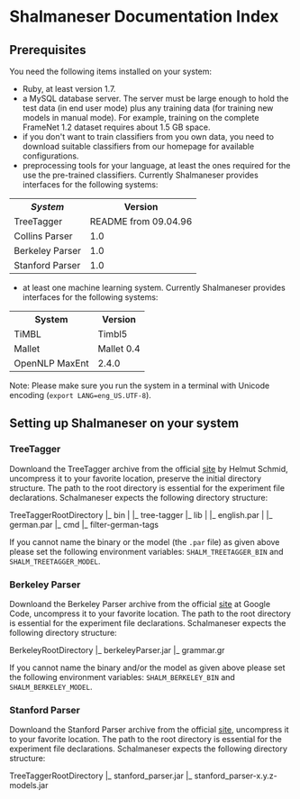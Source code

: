 # Shalmaneser Documentation Index

## Prerequisites

You need the following items installed on your system:
- Ruby, at least version 1.7.
- a MySQL database server. The server must be large enough to hold the test data (in end user mode) plus any training data (for training new models in manual mode). For example, training on the complete FrameNet 1.2 dataset requires about 1.5 GB space.
- if you don't want to train classifiers from you own data, you need to download suitable classifiers from our homepage for available configurations.
- preprocessing tools for your language, at least the ones required for the use the pre-trained classifiers. Currently Shalmaneser provides interfaces for the following systems:

<table>
<tr>
<th><em>System</th><th>Version</th>
</tr>
<tr>
<td>TreeTagger</td><td>README from 09.04.96</td>
</tr>
<tr>
<td>Collins Parser</td><td>1.0</td>
</tr>
<tr>
<td>Berkeley Parser</td><td>1.0</td>
</tr>
<tr>
<td>Stanford Parser</td><td>1.0</td>
</tr>
</table>

- at least one machine learning system. Currently Shalmaneser provides interfaces for the following systems:
<table>
<tr>
<th>System</th><th>Version</th>
</tr>
<tr>
<td>TiMBL</td><td>Timbl5</td>
</tr>
<tr>
<td>Mallet</td><td>Mallet 0.4</td>
</tr>
<tr>
<td>OpenNLP MaxEnt</td><td>2.4.0</td>
</tr>
</table>

Note: Please make sure you run the system in a terminal with Unicode encoding (``export LANG=eng_US.UTF-8``).

## Setting up Shalmaneser on your system

### TreeTagger
Downloand the TreeTagger archive from the official [site](http://www.cis.uni-muenchen.de/~schmid/tools/TreeTagger/) by Helmut Schmid, uncompress it to your favorite location, preserve the initial directory structure. The path to the root directory is essential for the experiment file declarations. Schalmaneser expects the following directory structure:

TreeTaggerRootDirectory
|_ bin
|    |_ tree-tagger
|_ lib
|    |_ english.par
|    |_ german.par
|_ cmd
    |_ filter-german-tags

If you cannot name the binary or the model (the ``.par`` file) as given above please set the following environment variables: ``SHALM_TREETAGGER_BIN`` and ``SHALM_TREETAGGER_MODEL``.


### Berkeley Parser
Downloand the Berkeley Parser archive from the official [site](https://code.google.com/p/berkeleyparser/downloads/list) at Google Code, uncompress it to your favorite location. The path to the root directory is essential for the experiment file declarations. Schalmaneser expects the following directory structure:

BerkeleyRootDirectory
|_ berkeleyParser.jar
|_ grammar.gr

If you cannot name the binary and/or the model as given above please set the following environment variables: ``SHALM_BERKELEY_BIN`` and ``SHALM_BERKELEY_MODEL``.

### Stanford Parser

Downloand the Stanford Parser archive from the official [site](http://nlp.stanford.edu/software/lex-parser.shtml), uncompress it to your favorite location. The path to the root directory is essential for the experiment file declarations. Schalmaneser expects the following directory structure:

TreeTaggerRootDirectory
|_ stanford_parser.jar
|_ stanford_parser-x.y.z-models.jar
